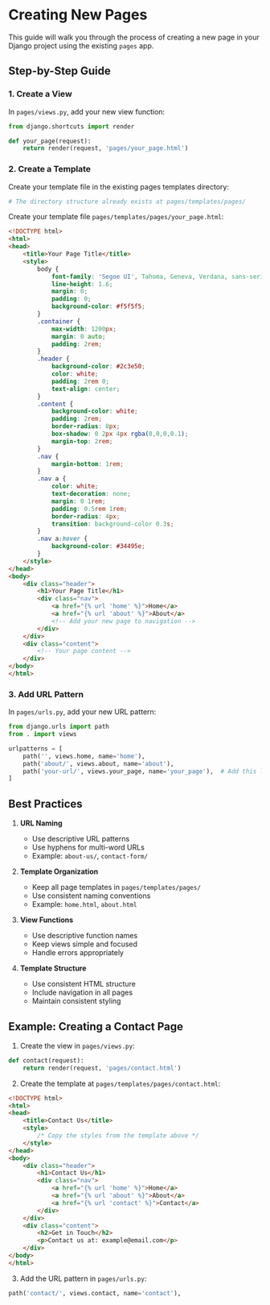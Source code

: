 # Creating New Pages

This guide will walk you through the process of creating a new page in your Django project using the existing `pages` app.

## Step-by-Step Guide

### 1. Create a View
In `pages/views.py`, add your new view function:
```python
from django.shortcuts import render

def your_page(request):
    return render(request, 'pages/your_page.html')
```

### 2. Create a Template
Create your template file in the existing pages templates directory:
```bash
# The directory structure already exists at pages/templates/pages/
```

Create your template file `pages/templates/pages/your_page.html`:
```html
<!DOCTYPE html>
<html>
<head>
    <title>Your Page Title</title>
    <style>
        body {
            font-family: 'Segoe UI', Tahoma, Geneva, Verdana, sans-serif;
            line-height: 1.6;
            margin: 0;
            padding: 0;
            background-color: #f5f5f5;
        }
        .container {
            max-width: 1200px;
            margin: 0 auto;
            padding: 2rem;
        }
        .header {
            background-color: #2c3e50;
            color: white;
            padding: 2rem 0;
            text-align: center;
        }
        .content {
            background-color: white;
            padding: 2rem;
            border-radius: 8px;
            box-shadow: 0 2px 4px rgba(0,0,0,0.1);
            margin-top: 2rem;
        }
        .nav {
            margin-bottom: 1rem;
        }
        .nav a {
            color: white;
            text-decoration: none;
            margin: 0 1rem;
            padding: 0.5rem 1rem;
            border-radius: 4px;
            transition: background-color 0.3s;
        }
        .nav a:hover {
            background-color: #34495e;
        }
    </style>
</head>
<body>
    <div class="header">
        <h1>Your Page Title</h1>
        <div class="nav">
            <a href="{% url 'home' %}">Home</a>
            <a href="{% url 'about' %}">About</a>
            <!-- Add your new page to navigation -->
        </div>
    </div>
    <div class="content">
        <!-- Your page content -->
    </div>
</body>
</html>
```

### 3. Add URL Pattern
In `pages/urls.py`, add your new URL pattern:
```python
from django.urls import path
from . import views

urlpatterns = [
    path('', views.home, name='home'),
    path('about/', views.about, name='about'),
    path('your-url/', views.your_page, name='your_page'),  # Add this line
]
```

## Best Practices

1. **URL Naming**
   - Use descriptive URL patterns
   - Use hyphens for multi-word URLs
   - Example: `about-us/`, `contact-form/`

2. **Template Organization**
   - Keep all page templates in `pages/templates/pages/`
   - Use consistent naming conventions
   - Example: `home.html`, `about.html`

3. **View Functions**
   - Use descriptive function names
   - Keep views simple and focused
   - Handle errors appropriately

4. **Template Structure**
   - Use consistent HTML structure
   - Include navigation in all pages
   - Maintain consistent styling

## Example: Creating a Contact Page

1. Create the view in `pages/views.py`:
```python
def contact(request):
    return render(request, 'pages/contact.html')
```

2. Create the template at `pages/templates/pages/contact.html`:
```html
<!DOCTYPE html>
<html>
<head>
    <title>Contact Us</title>
    <style>
        /* Copy the styles from the template above */
    </style>
</head>
<body>
    <div class="header">
        <h1>Contact Us</h1>
        <div class="nav">
            <a href="{% url 'home' %}">Home</a>
            <a href="{% url 'about' %}">About</a>
            <a href="{% url 'contact' %}">Contact</a>
        </div>
    </div>
    <div class="content">
        <h2>Get in Touch</h2>
        <p>Contact us at: example@email.com</p>
    </div>
</body>
</html>
```

3. Add the URL pattern in `pages/urls.py`:
```python
path('contact/', views.contact, name='contact'),
``` 